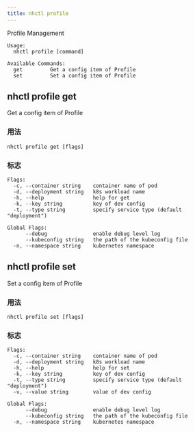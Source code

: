 ```yaml
---
title: nhctl profile
---
```


Profile Management

```
Usage:
  nhctl profile [command]

Available Commands:
  get         Get a config item of Profile
  set         Set a config item of Profile
```

## nhctl profile get

Get a config item of Profile

### 用法

```
nhctl profile get [flags]
```

### 标志

```
Flags:
  -c, --container string    container name of pod
  -d, --deployment string   k8s workload name
  -h, --help                help for get
  -k, --key string          key of dev config
  -t, --type string         specify service type (default "deployment")

Global Flags:
      --debug               enable debug level log
      --kubeconfig string   the path of the kubeconfig file
  -n, --namespace string    kubernetes namespace
```

## nhctl profile set

Set a config item of Profile

### 用法

```
nhctl profile set [flags]
```

### 标志

```
Flags:
  -c, --container string    container name of pod
  -d, --deployment string   k8s workload name
  -h, --help                help for set
  -k, --key string          key of dev config
  -t, --type string         specify service type (default "deployment")
  -v, --value string        value of dev config

Global Flags:
      --debug               enable debug level log
      --kubeconfig string   the path of the kubeconfig file
  -n, --namespace string    kubernetes namespace
```

